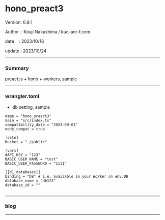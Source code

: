 ﻿# hono_preact3

 Version: 0.9.1

 Author  : Kouji Nakashima / kuc-arc-f.com

 date    : 2023/10/16

 update  : 2023/10/24

***
### Summary

preact.js + hono + workers,  sample

***
### wrangler.toml

* db setting, sample
```
name = "hono_preact3"
main = "src/index.ts"
compatibility_date = "2023-09-01"
node_compat = true

[site]
bucket = "./public"

[vars]
#API_KEY = "123"
BASIC_USER_NAME = "test"
BASIC_USER_PASSWORD = "1111"

[[d1_databases]]
binding = "DB" # i.e. available in your Worker on env.DB
database_name = "db123"
database_id = ""


```
***
### blog 

***

